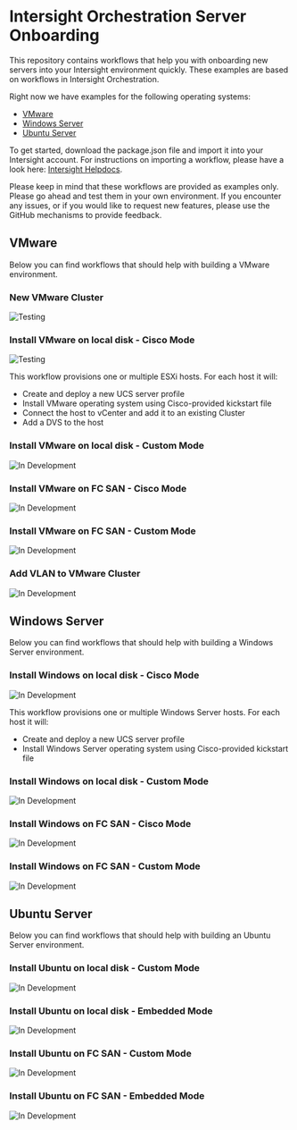 # Intersight Orchestration Server Onboarding

This repository contains workflows that help you with onboarding new servers into your Intersight environment quickly. These examples are based on workflows in Intersight Orchestration.

Right now we have examples for the following operating systems:
* [VMware](#vmware)
* [Windows Server](#windows-server)
* [Ubuntu Server](#ubuntu-server)

To get started, download the package.json file and import it into your Intersight account. For instructions on importing a workflow, please have a look here: [Intersight Helpdocs](https://intersight.com/help/saas/resources/Workflow_Designer#importing_a_workflow).

Please keep in mind that these workflows are provided as examples only. Please go ahead and test them in your own environment. If you encounter any issues, or if you would like to request new features, please use the GitHub mechanisms to provide feedback.

<!---
https://img.shields.io/badge/Status-Ready-green
-->

## VMware
Below you can find workflows that should help with building a VMware environment.


### New VMware Cluster
![Testing](https://img.shields.io/badge/Status-Testing-orange)


### Install VMware on local disk - Cisco Mode
![Testing](https://img.shields.io/badge/Status-Testing-orange)

This workflow provisions one or multiple ESXi hosts. For each host it will:
* Create and deploy a new UCS server profile
* Install VMware operating system using Cisco-provided kickstart file
* Connect the host to vCenter and add it to an existing Cluster
* Add a DVS to the host


### Install VMware on local disk - Custom Mode
![In Development](https://img.shields.io/badge/Status-In%20Development-red)


### Install VMware on FC SAN - Cisco Mode
![In Development](https://img.shields.io/badge/Status-In%20Development-red)


### Install VMware on FC SAN - Custom Mode
![In Development](https://img.shields.io/badge/Status-In%20Development-red)


### Add VLAN to VMware Cluster
![In Development](https://img.shields.io/badge/Status-In%20Development-red)




## Windows Server
Below you can find workflows that should help with building a Windows Server environment.


### Install Windows on local disk - Cisco Mode
![In Development](https://img.shields.io/badge/Status-In%20Development-red)

This workflow provisions one or multiple Windows Server hosts. For each host it will:
* Create and deploy a new UCS server profile
* Install Windows Server operating system using Cisco-provided kickstart file


### Install Windows on local disk - Custom Mode
![In Development](https://img.shields.io/badge/Status-In%20Development-red)


### Install Windows on FC SAN - Cisco Mode
![In Development](https://img.shields.io/badge/Status-In%20Development-red)


### Install Windows on FC SAN - Custom Mode
![In Development](https://img.shields.io/badge/Status-In%20Development-red)




## Ubuntu Server
Below you can find workflows that should help with building an Ubuntu Server environment.


### Install Ubuntu on local disk - Custom Mode
![In Development](https://img.shields.io/badge/Status-In%20Development-red)


### Install Ubuntu on local disk - Embedded Mode
![In Development](https://img.shields.io/badge/Status-In%20Development-red)


### Install Ubuntu on FC SAN - Custom Mode
![In Development](https://img.shields.io/badge/Status-In%20Development-red)


### Install Ubuntu on FC SAN - Embedded Mode
![In Development](https://img.shields.io/badge/Status-In%20Development-red)
